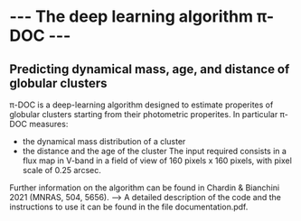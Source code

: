 # --- The deep learning algorithm π-DOC ---
## Predicting dynamical mass, age, and distance of globular clusters

π-DOC is a deep-learning algorithm designed to estimate properites of globular clusters starting from their photometric properites. In particular π-DOC measures:
- the dynamical mass distribution of a cluster
- the distance and the age of the cluster
The input required consists in a flux map in V-band in a field of view of 160 pixels x 160 pixels, with pixel scale of 0.25 arcsec.

Further information on the algorithm can be found in Chardin & Bianchini 2021 (MNRAS, 504, 5656).
--> A detailed description of the code and the instructions to use it can be found in the file documentation.pdf.
